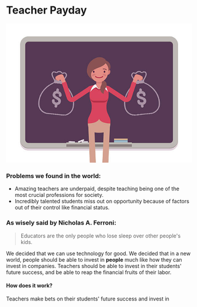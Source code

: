 # Teacher Payday

![Teacher logo](https://raw.githubusercontent.com/shouryan01/Teacher-Payday/master/frontend/public/teacher.jpeg)




### Problems we found in the world: 
- Amazing teachers are underpaid, despite teaching being one of the most crucial professions for society.
- Incredibly talented students miss out on opportunity because of factors out of their control like financial status.


### As wisely said by Nicholas A. Ferroni:
> Educators are the only people who lose sleep over other people's kids.


We decided that we can use technology for good. We decided that in a new world, people should be able to invest in **people** much like how they can invest in companies. Teachers should be able to invest in their students' future success, and be able to reap the financial fruits of their labor.

#### How does it work?

Teachers make bets on their students' future success and invest in 
